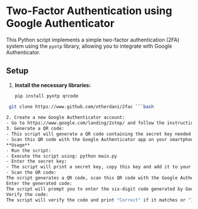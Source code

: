 # Two-Factor Authentication using Google Authenticator

This Python script implements a simple two-factor authentication (2FA) system using the `pyotp` library, allowing you to integrate with Google Authenticator.

## Setup

1. **Install the necessary libraries:**
   ```bash
   pip install pyotp qrcode
  ```bash
   git clone https://www.github.com/otherdani/2fac ```bash
   
2. Create a new Google Authenticator account:
 - Go to https://www.google.com/landing/2step/ and follow the instructions to set up your account.
3. Generate a QR code:
- This script will generate a QR code containing the secret key needed by Google Authenticator.
- Scan this QR code with the Google Authenticator app on your smartphone.
**Usage**
- Run the script:
  - Execute the script using: python main.py
  - Enter the secret key:
  - The script will print a secret key, copy this key and add it to your Google Authenticator app.
- Scan the QR code:
The script generates a QR code, scan this QR code with the Google Authenticator app on your smartphone.
Enter the generated code:
The script will prompt you to enter the six-digit code generated by Google Authenticator.
Verify the code:
The script will verify the code and print "Correct" if it matches or "Incorrect" if it doesn't.